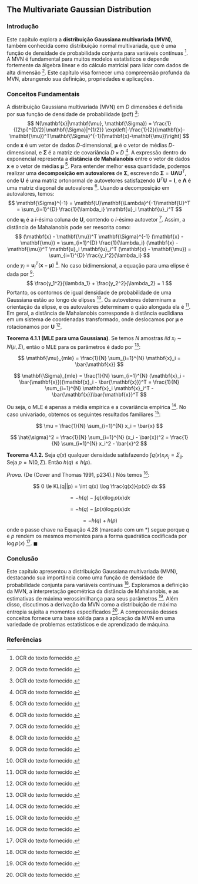 ## The Multivariate Gaussian Distribution

### Introdução
Este capítulo explora a **distribuição Gaussiana multivariada (MVN)**, também conhecida como distribuição normal multivariada, que é uma função de densidade de probabilidade conjunta para variáveis contínuas [^1]. A MVN é fundamental para muitos modelos estatísticos e depende fortemente da álgebra linear e do cálculo matricial para lidar com dados de alta dimensão [^1]. Este capítulo visa fornecer uma compreensão profunda da MVN, abrangendo sua definição, propriedades e aplicações.

### Conceitos Fundamentais

A distribuição Gaussiana multivariada (MVN) em $D$ dimensões é definida por sua função de densidade de probabilidade (pdf) [^1]:
$$ N(\mathbf{x}|\mathbf{\mu}, \mathbf{\Sigma}) = \frac{1}{(2\pi)^{D/2}|\mathbf{\Sigma}|^{1/2}} \exp\left[-\frac{1}{2}(\mathbf{x}-\mathbf{\mu})^T\mathbf{\Sigma}^{-1}(\mathbf{x}-\mathbf{\mu})\right] $$
onde $\mathbf{x}$ é um vetor de dados $D$-dimensional, $\mathbf{\mu}$ é o vetor de médias $D$-dimensional, e $\mathbf{\Sigma}$ é a matriz de covariância $D \times D$ [^1].
A expressão dentro do exponencial representa a **distância de Mahalanobis** entre o vetor de dados $\mathbf{x}$ e o vetor de médias $\mathbf{\mu}$ [^1]. Para entender melhor essa quantidade, podemos realizar uma **decomposição em autovalores** de $\mathbf{\Sigma}$, escrevendo $\mathbf{\Sigma} = \mathbf{U}\mathbf{\Lambda}\mathbf{U}^T$, onde $\mathbf{U}$ é uma matriz ortonormal de autovetores satisfazendo $\mathbf{U}^T\mathbf{U} = \mathbf{I}$, e $\mathbf{\Lambda}$ é uma matriz diagonal de autovalores [^1]. Usando a decomposição em autovalores, temos:
$$ \mathbf{\Sigma}^{-1} = \mathbf{U}\mathbf{\Lambda}^{-1}\mathbf{U}^T = \sum_{i=1}^{D} \frac{1}{\lambda_i} \mathbf{u}_i \mathbf{u}_i^T $$
onde $\mathbf{u}_i$ é a $i$-ésima coluna de $\mathbf{U}$, contendo o $i$-ésimo autovetor [^1]. Assim, a distância de Mahalanobis pode ser reescrita como:
$$ (\mathbf{x} - \mathbf{\mu})^T \mathbf{\Sigma}^{-1} (\mathbf{x} - \mathbf{\mu}) = \sum_{i=1}^{D} \frac{1}{\lambda_i} (\mathbf{x} - \mathbf{\mu})^T \mathbf{u}_i \mathbf{u}_i^T (\mathbf{x} - \mathbf{\mu}) = \sum_{i=1}^{D} \frac{y_i^2}{\lambda_i} $$
onde $y_i = \mathbf{u}_i^T (\mathbf{x} - \mathbf{\mu})$ [^1]. No caso bidimensional, a equação para uma elipse é dada por [^1]:
$$ \frac{y_1^2}{\lambda_1} + \frac{y_2^2}{\lambda_2} = 1 $$
Portanto, os contornos de igual densidade de probabilidade de uma Gaussiana estão ao longo de elipses [^1]. Os autovetores determinam a orientação da elipse, e os autovalores determinam o quão alongada ela é [^1]. Em geral, a distância de Mahalanobis corresponde à distância euclidiana em um sistema de coordenadas transformado, onde deslocamos por $\mathbf{\mu}$ e rotacionamos por $\mathbf{U}$ [^1].

**Teorema 4.1.1 (MLE para uma Gaussiana)**. Se temos $N$ amostras *iid* $x_i \sim N(\mu, \Sigma)$, então o MLE para os parâmetros é dado por [^1]:

$$ \mathbf{\mu}_{mle} = \frac{1}{N} \sum_{i=1}^{N} \mathbf{x}_i = \bar{\mathbf{x}} $$

$$ \mathbf{\Sigma}_{mle} = \frac{1}{N} \sum_{i=1}^{N} (\mathbf{x}_i - \bar{\mathbf{x}})(\mathbf{x}_i - \bar{\mathbf{x}})^T = \frac{1}{N} \sum_{i=1}^{N} \mathbf{x}_i \mathbf{x}_i^T - \bar{\mathbf{x}}\bar{\mathbf{x}}^T $$

Ou seja, o MLE é apenas a média empírica e a covariância empírica [^1]. No caso univariado, obtemos os seguintes resultados familiares [^1]:

$$ \mu = \frac{1}{N} \sum_{i=1}^{N} x_i = \bar{x} $$

$$ \hat{\sigma}^2 = \frac{1}{N} \sum_{i=1}^{N} (x_i - \bar{x})^2 = \frac{1}{N} \sum_{i=1}^{N} x_i^2 - \bar{x}^2 $$

**Teorema 4.1.2.** Seja $q(x)$ qualquer densidade satisfazendo $\int q(x)x_i x_j = \Sigma_{ij}$. Seja $p = N(0, \Sigma)$. Então $h(q) \le h(p)$.

*Prova.* (De (Cover and Thomas 1991, p234).) Nós temos [^1]:

$$ 0 \le KL(q||p) = \int q(x) \log \frac{q(x)}{p(x)} dx $$

$$ = -h(q) - \int q(x) \log p(x) dx $$

$$ = -h(q) - \int p(x) \log p(x) dx $$

$$ = -h(q) + h(p) $$
onde o passo chave na Equação 4.28 (marcado com um *) segue porque $q$ e $p$ rendem os mesmos momentos para a forma quadrática codificada por $\log p(x)$ [^1]. $\blacksquare$

### Conclusão

Este capítulo apresentou a distribuição Gaussiana multivariada (MVN), destacando sua importância como uma função de densidade de probabilidade conjunta para variáveis contínuas [^1]. Exploramos a definição da MVN, a interpretação geométrica da distância de Mahalanobis, e as estimativas de máxima verossimilhança para seus parâmetros [^1]. Além disso, discutimos a derivação da MVN como a distribuição de máxima entropia sujeita a momentos especificados [^1]. A compreensão desses conceitos fornece uma base sólida para a aplicação da MVN em uma variedade de problemas estatísticos e de aprendizado de máquina.

### Referências
[^1]: OCR do texto fornecido.
<!-- END -->